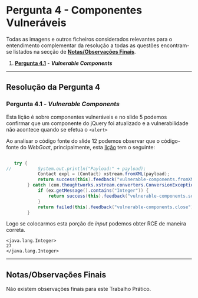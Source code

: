 # Pergunta 4 - Componentes Vulneráveis

Todas as imagens e outros ficheiros considerados relevantes para o entendimento complementar da resolução a todas as questões encontram-se listados na secção de [**Notas/Observações Finais**](#notasobservações-finais).

1. [**Pergunta  4.1**](#) - ***Vulnerable Components***

---

## Resolução da Pergunta 4

### Pergunta 4.1 - *Vulnerable Components*

Esta lição é sobre componentes vulneráveis e no slide 5 podemos confirmar que um componente do jQuery foi atualizado e a vulnerabilidade não acontece quando se efetua o `<alert>`

Ao analisar o código fonte do slide 12 podemos observar que o código-fonte do *WebGoat*, principalmente, esta [lição](https://github.com/WebGoat/WebGoat/blob/develop/webgoat-lessons/vulnerable-components/src/main/java/org/owasp/webgoat/vulnerable_components/VulnerableComponentsLesson.java) tem o seguinte:

```java

   try {
//        	System.out.println("Payload:" + payload);
            Contact expl = (Contact) xstream.fromXML(payload);
            return success(this).feedback("vulnerable-components.fromXML").feedbackArgs(expl.toString()).build();
        } catch (com.thoughtworks.xstream.converters.ConversionException ex) {
            if (ex.getMessage().contains("Integer")) {
                return success(this).feedback("vulnerable-components.success").build();
            }
            return failed(this).feedback("vulnerable-components.close").build();
        }

```

Logo se colocarmos esta porção de *input* podemos obter RCE de maneira correta.

```
<java.lang.Integer>
27
</java.lang.Integer> 
```

---

## Notas/Observações Finais

Não existem observações finais para este Trabalho Prático.